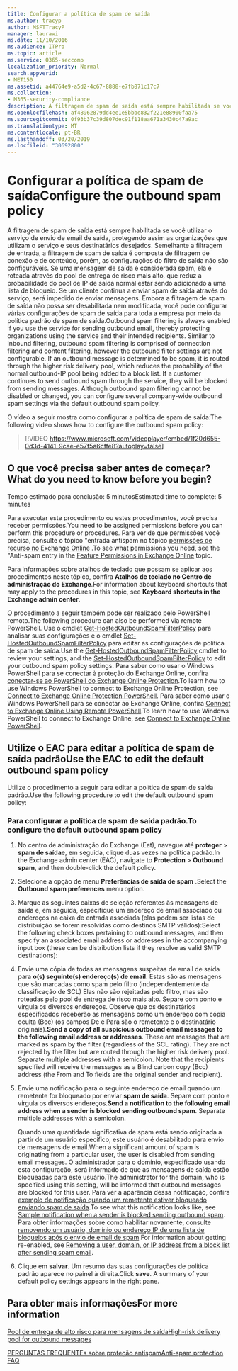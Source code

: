 ```yaml
---
title: Configurar a política de spam de saída
ms.author: tracyp
author: MSFTTracyP
manager: laurawi
ms.date: 11/10/2016
ms.audience: ITPro
ms.topic: article
ms.service: O365-seccomp
localization_priority: Normal
search.appverid:
- MET150
ms.assetid: a44764e9-a5d2-4c67-8888-e7fb871c17c7
ms.collection:
- M365-security-compliance
description: A filtragem de spam de saída está sempre habilitada se você utilizar o serviço de envio de email de saída, protegendo assim as organizações que utilizam o serviço e seus destinatários desejados.
ms.openlocfilehash: af48962879dd4ee1e5bbbe832f221e88900faa75
ms.sourcegitcommit: 0f93b37c39d807dec91f118aa671a3430c47a9ac
ms.translationtype: MT
ms.contentlocale: pt-BR
ms.lasthandoff: 03/20/2019
ms.locfileid: "30692800"
---
```

# <a name="configure-the-outbound-spam-policy"></a><span data-ttu-id="9d5c1-103">Configurar a política de spam de saída</span><span class="sxs-lookup"><span data-stu-id="9d5c1-103">Configure the outbound spam policy</span></span>

<span data-ttu-id="9d5c1-p101">A filtragem de spam de saída está sempre habilitada se você utilizar o serviço de envio de email de saída, protegendo assim as organizações que utilizam o serviço e seus destinatários desejados. Semelhante a filtragem de entrada, a filtragem de spam de saída é composta de filtragem de conexão e de conteúdo, porém, as configurações do filtro de saída não são configuráveis. Se uma mensagem de saída é considerada spam, ela é roteada através do pool de entrega de risco mais alto, que reduz a probabilidade do pool de IP de saída normal estar sendo adicionado a uma lista de bloqueio. Se um cliente continua a enviar spam de saída através do serviço, será impedido de enviar mensagens. Embora a filtragem de spam de saída não possa ser desabilitada nem modificada, você pode configurar várias configurações de spam de saída para toda a empresa por meio da política padrão de spam de saída.</span><span class="sxs-lookup"><span data-stu-id="9d5c1-p101">Outbound spam filtering is always enabled if you use the service for sending outbound email, thereby protecting organizations using the service and their intended recipients. Similar to inbound filtering, outbound spam filtering is comprised of connection filtering and content filtering, however the outbound filter settings are not configurable. If an outbound message is determined to be spam, it is routed through the higher risk delivery pool, which reduces the probability of the normal outbound-IP pool being added to a block list. If a customer continues to send outbound spam through the service, they will be blocked from sending messages. Although outbound spam filtering cannot be disabled or changed, you can configure several company-wide outbound spam settings via the default outbound spam policy.</span></span> 
  
<span data-ttu-id="9d5c1-109">O vídeo a seguir mostra como configurar a política de spam de saída:</span><span class="sxs-lookup"><span data-stu-id="9d5c1-109">The following video shows how to configure the outbound spam policy:</span></span>
  
> [!VIDEO https://www.microsoft.com/videoplayer/embed/1f20d655-0d3d-4141-9cae-e57f5a6cffe8?autoplay=false]
  
## <a name="what-do-you-need-to-know-before-you-begin"></a><span data-ttu-id="9d5c1-110">O que você precisa saber antes de começar?</span><span class="sxs-lookup"><span data-stu-id="9d5c1-110">What do you need to know before you begin?</span></span>
<span data-ttu-id="9d5c1-111"><a name="sectionSection0"> </a></span><span class="sxs-lookup"><span data-stu-id="9d5c1-111"></span></span>

<span data-ttu-id="9d5c1-112">Tempo estimado para conclusão: 5 minutos</span><span class="sxs-lookup"><span data-stu-id="9d5c1-112">Estimated time to complete: 5 minutes</span></span>
  
<span data-ttu-id="9d5c1-113">Para executar este procedimento ou estes procedimentos, você precisa receber permissões.</span><span class="sxs-lookup"><span data-stu-id="9d5c1-113">You need to be assigned permissions before you can perform this procedure or procedures.</span></span> <span data-ttu-id="9d5c1-114">Para ver de que permissões você precisa, consulte o tópico "entrada antispam no tópico [permissões de recurso no Exchange Online](http://technet.microsoft.com/library/15073ce1-0917-403b-8839-02a2ebc96e16.aspx) .</span><span class="sxs-lookup"><span data-stu-id="9d5c1-114">To see what permissions you need, see the "Anti-spam entry in the [Feature Permissions in Exchange Online](http://technet.microsoft.com/library/15073ce1-0917-403b-8839-02a2ebc96e16.aspx) topic.</span></span> 
  
<span data-ttu-id="9d5c1-115">Para informações sobre atalhos de teclado que possam se aplicar aos procedimentos neste tópico, confira **Atalhos de teclado no Centro de administração do Exchange**.</span><span class="sxs-lookup"><span data-stu-id="9d5c1-115">For information about keyboard shortcuts that may apply to the procedures in this topic, see **Keyboard shortcuts in the Exchange admin center**.</span></span>
  
<span data-ttu-id="9d5c1-116">O procedimento a seguir também pode ser realizado pelo PowerShell remoto.</span><span class="sxs-lookup"><span data-stu-id="9d5c1-116">The following procedure can also be performed via remote PowerShell.</span></span> <span data-ttu-id="9d5c1-117">Use o cmdlet [Get-HostedOutboundSpamFilterPolicy](http://technet.microsoft.com/library/8f15c83c-c10a-4d9d-b135-35321430bdc2.aspx) para analisar suas configurações e o cmdlet [Set-HostedOutboundSpamFilterPolicy](http://technet.microsoft.com/library/665d1b04-d4b5-4a0e-811a-4e37096ccbfd.aspx) para editar as configurações de política de spam de saída.</span><span class="sxs-lookup"><span data-stu-id="9d5c1-117">Use the [Get-HostedOutboundSpamFilterPolicy](http://technet.microsoft.com/library/8f15c83c-c10a-4d9d-b135-35321430bdc2.aspx) cmdlet to review your settings, and the [Set-HostedOutboundSpamFilterPolicy](http://technet.microsoft.com/library/665d1b04-d4b5-4a0e-811a-4e37096ccbfd.aspx) to edit your outbound spam policy settings.</span></span> <span data-ttu-id="9d5c1-118">Para saber como usar o Windows PowerShell para se conectar à proteção do Exchange Online, confira [conectar-se ao PowerShell do Exchange Online Protection](https://go.microsoft.com/fwlink/p/?linkid=627290).</span><span class="sxs-lookup"><span data-stu-id="9d5c1-118">To learn how to use Windows PowerShell to connect to Exchange Online Protection, see [Connect to Exchange Online Protection PowerShell](https://go.microsoft.com/fwlink/p/?linkid=627290).</span></span> <span data-ttu-id="9d5c1-119">Para saber como usar o Windows PowerShell para se conectar ao Exchange Online, confira [Connect to Exchange Online Using Remote PowerShell](https://go.microsoft.com/fwlink/p/?linkid=396554).</span><span class="sxs-lookup"><span data-stu-id="9d5c1-119">To learn how to use Windows PowerShell to connect to Exchange Online, see [Connect to Exchange Online PowerShell](https://go.microsoft.com/fwlink/p/?linkid=396554).</span></span>
  
## <a name="use-the-eac-to-edit-the-default-outbound-spam-policy"></a><span data-ttu-id="9d5c1-120">Utilize o EAC para editar a política de spam de saída padrão</span><span class="sxs-lookup"><span data-stu-id="9d5c1-120">Use the EAC to edit the default outbound spam policy</span></span>
<span data-ttu-id="9d5c1-121"><a name="sectionSection1"> </a></span><span class="sxs-lookup"><span data-stu-id="9d5c1-121"></span></span>

<span data-ttu-id="9d5c1-122">Utilize o procedimento a seguir para editar a política de spam de saída padrão.</span><span class="sxs-lookup"><span data-stu-id="9d5c1-122">Use the following procedure to edit the default outbound spam policy:</span></span>
  
### <a name="to-configure-the-default-outbound-spam-policy"></a><span data-ttu-id="9d5c1-123">Para configurar a política de spam de saída padrão.</span><span class="sxs-lookup"><span data-stu-id="9d5c1-123">To configure the default outbound spam policy</span></span>

1. <span data-ttu-id="9d5c1-124">No centro de administração do Exchange (Eat), navegue até **proteger** \> **spam de saída**e, em seguida, clique duas vezes na política padrão.</span><span class="sxs-lookup"><span data-stu-id="9d5c1-124">In the Exchange admin center (EAC), navigate to **Protection** \> **Outbound spam**, and then double-click the default policy.</span></span>
    
2. <span data-ttu-id="9d5c1-125">Selecione a opção de menu **Preferências de saída de spam** .</span><span class="sxs-lookup"><span data-stu-id="9d5c1-125">Select the **Outbound spam preferences** menu option.</span></span> 
    
3. <span data-ttu-id="9d5c1-126">Marque as seguintes caixas de seleção referentes às mensagens de saída e, em seguida, especifique um endereço de email associado ou endereços na caixa de entrada associada (elas podem ser listas de distribuição se forem resolvidas como destinos SMTP válidos):</span><span class="sxs-lookup"><span data-stu-id="9d5c1-126">Select the following check boxes pertaining to outbound messages, and then specify an associated email address or addresses in the accompanying input box (these can be distribution lists if they resolve as valid SMTP destinations):</span></span>
    
1. <span data-ttu-id="9d5c1-p104">Envie uma cópia de todas as mensagens suspeitas de email de saída para **o(s) seguinte(s) endereço(s) de email**. Estas são as mensagens que são marcadas como spam pelo filtro (independentemente da classificação de SCL) Elas não são rejeitadas pelo filtro, mas são roteadas pelo pool de entrega de risco mais alto. Separe com ponto e vírgula os diversos endereços. Observe que os destinatários especificados receberão as mensagens como um endereço com cópia oculta (Bcc) (os campos De e Para são o remetente e o destinatário originais).</span><span class="sxs-lookup"><span data-stu-id="9d5c1-p104">**Send a copy of all suspicious outbound email messages to the following email address or addresses**. These are messages that are marked as spam by the filter (regardless of the SCL rating). They are not rejected by the filter but are routed through the higher risk delivery pool. Separate multiple addresses with a semicolon. Note that the recipients specified will receive the messages as a Blind carbon copy (Bcc) address (the From and To fields are the original sender and recipient).</span></span>
    
2. <span data-ttu-id="9d5c1-p105">Envie uma notificação para o seguinte endereço de email quando um remetente for bloqueado por enviar **spam de saída**. Separe com ponto e vírgula os diversos endereços.</span><span class="sxs-lookup"><span data-stu-id="9d5c1-p105">**Send a notification to the following email address when a sender is blocked sending outbound spam**. Separate multiple addresses with a semicolon.</span></span>
    
    <span data-ttu-id="9d5c1-134">Quando uma quantidade significativa de spam está sendo originada a partir de um usuário específico, este usuário é desabilitado para envio de mensagens de email.</span><span class="sxs-lookup"><span data-stu-id="9d5c1-134">When a significant amount of spam is originating from a particular user, the user is disabled from sending email messages.</span></span> <span data-ttu-id="9d5c1-135">O administrador para o domínio, especificado usando esta configuração, será informado de que as mensagens de saída estão bloqueadas para este usuário.</span><span class="sxs-lookup"><span data-stu-id="9d5c1-135">The administrator for the domain, who is specified using this setting, will be informed that outbound messages are blocked for this user.</span></span> <span data-ttu-id="9d5c1-136">Para ver a aparência dessa notificação, confira [exemplo de notificação quando um remetente estiver bloqueado enviando spam de saída](sample-notification-when-a-sender-is-blocked-sending-outbound-spam.md).</span><span class="sxs-lookup"><span data-stu-id="9d5c1-136">To see what this notification looks like, see [Sample notification when a sender is blocked sending outbound spam](sample-notification-when-a-sender-is-blocked-sending-outbound-spam.md).</span></span> <span data-ttu-id="9d5c1-137">Para obter informações sobre como habilitar novamente, consulte [removendo um usuário, domínio ou endereço IP de uma lista de bloqueios após o envio de email de spam](http://technet.microsoft.com/library/712cfcc1-31e8-4e51-8561-b64258a8f1e5.aspx).</span><span class="sxs-lookup"><span data-stu-id="9d5c1-137">For information about getting re-enabled, see [Removing a user, domain, or IP address from a block list after sending spam email](http://technet.microsoft.com/library/712cfcc1-31e8-4e51-8561-b64258a8f1e5.aspx).</span></span>
    
4. <span data-ttu-id="9d5c1-p107">Clique em **salvar**. Um resumo das suas configurações de política padrão aparece no painel à direita.</span><span class="sxs-lookup"><span data-stu-id="9d5c1-p107">Click **save**. A summary of your default policy settings appears in the right pane.</span></span>
    
## <a name="for-more-information"></a><span data-ttu-id="9d5c1-140">Para obter mais informações</span><span class="sxs-lookup"><span data-stu-id="9d5c1-140">For more information</span></span>
<span data-ttu-id="9d5c1-141"><a name="sectionSection2"> </a></span><span class="sxs-lookup"><span data-stu-id="9d5c1-141"></span></span>

[<span data-ttu-id="9d5c1-142">Pool de entrega de alto risco para mensagens de saída</span><span class="sxs-lookup"><span data-stu-id="9d5c1-142">High-risk delivery pool for outbound messages</span></span>](high-risk-delivery-pool-for-outbound-messages.md)
  
[<span data-ttu-id="9d5c1-143">PERGUNTAS FREQUENTEs sobre proteção antispam</span><span class="sxs-lookup"><span data-stu-id="9d5c1-143">Anti-spam protection FAQ</span></span>](anti-spam-protection-faq.md)
  

